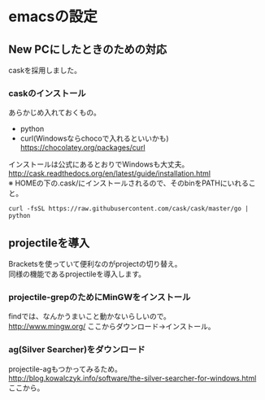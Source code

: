 emacsの設定
=============

New PCにしたときのための対応
------------------------

caskを採用しました。

### caskのインストール

あらかじめ入れておくもの。

- python
- curl(Windowsならchocoで入れるといいかも) https://chocolatey.org/packages/curl

インストールは公式にあるとおりでWindowsも大丈夫。  
http://cask.readthedocs.org/en/latest/guide/installation.html  
※ HOMEの下の.cask/にインストールされるので、そのbinをPATHにいれること。

```
curl -fsSL https://raw.githubusercontent.com/cask/cask/master/go | python
```

projectileを導入
----------------

Bracketsを使っていて便利なのがprojectの切り替え。  
同様の機能であるprojectileを導入します。

### projectile-grepのためにMinGWをインストール

findでは、なんかうまいこと動かないらしいので。  
http://www.mingw.org/ ここからダウンロード→インストール。

### ag(Silver Searcher)をダウンロード

projectile-agもつかってみるため。  
http://blog.kowalczyk.info/software/the-silver-searcher-for-windows.html ここから。


